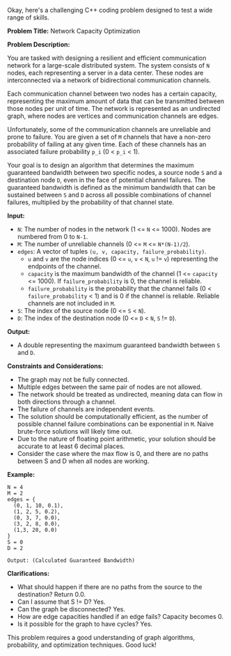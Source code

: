 Okay, here's a challenging C++ coding problem designed to test a wide range of skills.

**Problem Title:** Network Capacity Optimization

**Problem Description:**

You are tasked with designing a resilient and efficient communication network for a large-scale distributed system. The system consists of `N` nodes, each representing a server in a data center. These nodes are interconnected via a network of bidirectional communication channels.

Each communication channel between two nodes has a certain capacity, representing the maximum amount of data that can be transmitted between those nodes per unit of time. The network is represented as an undirected graph, where nodes are vertices and communication channels are edges.

Unfortunately, some of the communication channels are unreliable and prone to failure. You are given a set of `M` channels that have a non-zero probability of failing at any given time. Each of these channels has an associated failure probability `p_i` (0 < `p_i` < 1).

Your goal is to design an algorithm that determines the maximum guaranteed bandwidth between two specific nodes, a source node `S` and a destination node `D`, even in the face of potential channel failures. The guaranteed bandwidth is defined as the minimum bandwidth that can be sustained between `S` and `D` across all possible combinations of channel failures, multiplied by the probability of that channel state.

**Input:**

*   `N`: The number of nodes in the network (1 <= `N` <= 1000). Nodes are numbered from 0 to `N-1`.
*   `M`: The number of unreliable channels (0 <= `M` <= `N*(N-1)/2`).
*   `edges`: A vector of tuples `(u, v, capacity, failure_probability)`.
    *   `u` and `v` are the node indices (0 <= `u`, `v` < `N`, `u` != `v`) representing the endpoints of the channel.
    *   `capacity` is the maximum bandwidth of the channel (1 <= `capacity` <= 1000).  If `failure_probability` is 0, the channel is reliable.
    *   `failure_probability` is the probability that the channel fails (0 < `failure_probability` < 1) and is 0 if the channel is reliable.  Reliable channels are not included in `M`.
*   `S`: The index of the source node (0 <= `S` < `N`).
*   `D`: The index of the destination node (0 <= `D` < `N`, `S` != `D`).

**Output:**

*   A double representing the maximum guaranteed bandwidth between `S` and `D`.

**Constraints and Considerations:**

*   The graph may not be fully connected.
*   Multiple edges between the same pair of nodes are not allowed.
*   The network should be treated as undirected, meaning data can flow in both directions through a channel.
*   The failure of channels are independent events.
*   The solution should be computationally efficient, as the number of possible channel failure combinations can be exponential in `M`.  Naive brute-force solutions will likely time out.
*   Due to the nature of floating point arithmetic, your solution should be accurate to at least 6 decimal places.
*   Consider the case where the max flow is 0, and there are no paths between S and D when all nodes are working.

**Example:**

```
N = 4
M = 2
edges = {
  (0, 1, 10, 0.1),
  (1, 2, 5, 0.2),
  (0, 3, 7, 0.0),
  (3, 2, 8, 0.0),
  (1,3, 20, 0.0)
}
S = 0
D = 2

Output: (Calculated Guaranteed Bandwidth)
```

**Clarifications:**

* What should happen if there are no paths from the source to the destination? Return 0.0.
* Can I assume that S != D? Yes.
* Can the graph be disconnected? Yes.
* How are edge capacities handled if an edge fails? Capacity becomes 0.
* Is it possible for the graph to have cycles? Yes.

This problem requires a good understanding of graph algorithms, probability, and optimization techniques.  Good luck!
